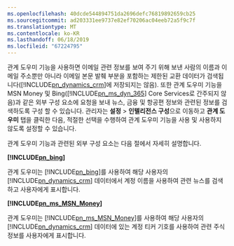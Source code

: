 ```yaml
---
ms.openlocfilehash: 40dcde544894751da2696defc76819892659cb25
ms.sourcegitcommit: ad203331ee9737e82ef70206ac04eeb72a5f9c7f
ms.translationtype: MT
ms.contentlocale: ko-KR
ms.lasthandoff: 06/18/2019
ms.locfileid: "67224795"
---
```

관계 도우미 기능을 사용하면 이메일 관련 정보를 보여 주기 위해 보낸 사람의 이름과 이메일 주소뿐만 아니라 이메일 본문 발췌 부분을 포함하는 제한된 교환 데이터가 검색됩니다([!INCLUDE[pn_dynamics_crm](pn-dynamics-crm.md)]에 저장되지는 않음). 또한 관계 도우미 기능을 MSN Money 및 Bing([!INCLUDE[pn_ms_dyn_365](pn-ms-dyn-365.md)] Core Services로 간주되지 않음)과 같은 외부 구성 요소에 요청을 보내 뉴스, 금융 및 항공편 정보와 관련된 정보를 검색하도록 구성 할 수 있습니다. 관리자는 **설정** > **인텔리전스 구성**으로 이동하고 **관계 도우미** 탭을 클릭한 다음, 적절한 선택을 수행하여 관계 도우미 기능을 사용 및 사용하지 않도록 설정할 수 있습니다.  
  
 관계 도우미 기능과 관련된 외부 구성 요소는 다음 절에서 자세히 설명합니다.  
  
 **[!INCLUDE[pn_bing](pn-bing.md)]**  
  
 관계 도우미는 [!INCLUDE[pn_bing](pn-bing.md)]를 사용하여 해당 사용자의 [!INCLUDE[pn_dynamics_crm](pn-dynamics-crm.md)] 데이터에서 계정 이름을 사용하여 관련 뉴스를 검색하고 사용자에게 표시합니다.  
  
 **[!INCLUDE[pn_ms_MSN_Money](pn-ms-msn-money.md)]**  
  
 관계 도우미는 [!INCLUDE[pn_ms_MSN_Money](pn-ms-msn-money.md)]를 사용하여 해당 사용자의 [!INCLUDE[pn_dynamics_crm](pn-dynamics-crm.md)] 데이터에 있는 계정 티커 기호를 사용하여 관련 주식 정보를 사용자에게 표시합니다.